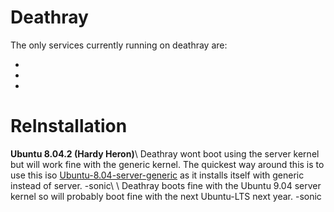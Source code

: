 # Deathray


The only services currently running on deathray are:


*  

*  

*  

# ReInstallation

**__Ubuntu 8.04.2 (Hardy Heron)__**\\
Deathray wont boot using the server kernel but will work fine with the generic kernel. The quickest way around this is to use this iso [Ubuntu-8.04-server-generic](http://www.redbrick.dcu.ie/~sonic/iso/ubuntu-8.04.2-server-i386.iso) as it installs itself with generic instead of server. -sonic\\
\\
Deathray boots fine with the Ubuntu 9.04 server kernel so will probably boot fine with the next Ubuntu-LTS next year. -sonic

